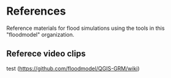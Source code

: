 # References
Reference materials for flood simulations using the tools in this "floodmodel" organization.

## Referece video clips
test
  (https://github.com/floodmodel/QGIS-GRM/wiki)
